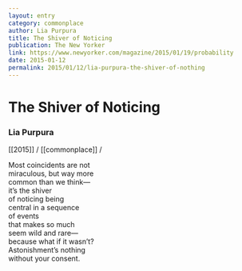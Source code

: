 ```yaml
---
layout: entry
category: commonplace
author: Lia Purpura
title: The Shiver of Noticing
publication: The New Yorker
link: https://www.newyorker.com/magazine/2015/01/19/probability
date: 2015-01-12
permalink: 2015/01/12/lia-purpura-the-shiver-of-nothing
---
```


# The Shiver of Noticing

### Lia Purpura

[[2015]] / [[commonplace]] / 

Most coincidents are not
<br>miraculous, but way more
<br>common than we think—
<br>it’s the shiver
<br>of noticing being
<br>central in a sequence
<br>of events
<br>that makes so much
<br>seem wild and rare—
<br>because what if it wasn’t?
<br>Astonishment’s nothing
<br>without your consent.